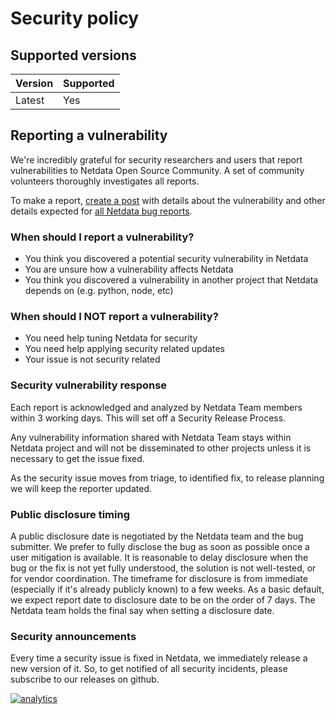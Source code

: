 <!--
---
title: "Security Policy"
custom_edit_url: https://github.com/netdata/netdata/edit/master/SECURITY.md
---
-->

# Security policy

## Supported versions

| Version | Supported |
|-------  | --------- |
| Latest  | Yes       |

## Reporting a vulnerability

We're incredibly grateful for security researchers and users that report vulnerabilities to Netdata Open Source Community. A set of community volunteers thoroughly investigates all reports.

To make a report, [create a post](https://groups.google.com/a/netdata.cloud/forum/#!newtopic/security) with details about the vulnerability and other details expected for [all Netdata bug reports](https://github.com/netdata/netdata/blob/c1f4c6cf503995cd4d896c5821b00d55afcbde87/.github/ISSUE_TEMPLATE/bug_report.md).

### When should I report a vulnerability?

-   You think you discovered a potential security vulnerability in Netdata
-   You are unsure how a vulnerability affects Netdata
-   You think you discovered a vulnerability in another project that Netdata depends on (e.g. python, node, etc)

### When should I NOT report a vulnerability?

-   You need help tuning Netdata for security
-   You need help applying security related updates
-   Your issue is not security related

### Security vulnerability response

Each report is acknowledged and analyzed by Netdata Team members within 3 working days. This will set off a Security Release Process.

Any vulnerability information shared with Netdata Team stays within Netdata project and will not be disseminated to other projects unless it is necessary to get the issue fixed.

As the security issue moves from triage, to identified fix, to release planning we will keep the reporter updated.

### Public disclosure timing

A public disclosure date is negotiated by the Netdata team and the bug submitter. We prefer to fully disclose the bug as soon as possible once a user mitigation is available. It is reasonable to delay disclosure when the bug or the fix is not yet fully understood, the solution is not well-tested, or for vendor coordination. The timeframe for disclosure is from immediate (especially if it's already publicly known) to a few weeks. As a basic default, we expect report date to disclosure date to be on the order of 7 days. The Netdata team holds the final say when setting a disclosure date.

### Security announcements

Every time a security issue is fixed in Netdata, we immediately release a new version of it. So, to get notified of all security incidents, please subscribe to our releases on github.

[![analytics](https://www.google-analytics.com/collect?v=1&aip=1&t=pageview&_s=1&ds=github&dr=https%3A%2F%2Fgithub.com%2Fnetdata%2Fnetdata&dl=https%3A%2F%2Fmy-netdata.io%2Fgithub%2Fdocs%2FSECURITY&_u=MAC~&cid=5792dfd7-8dc4-476b-af31-da2fdb9f93d2&tid=UA-64295674-3)](<>)
